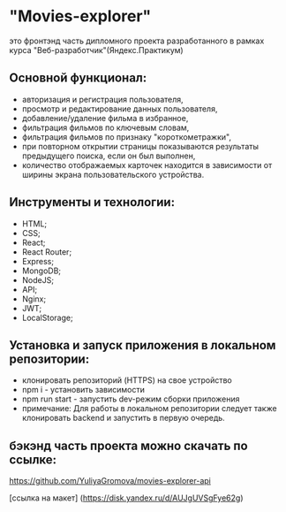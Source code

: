# "Movies-explorer" 

это фронтэнд часть дипломного проекта разработанного в рамках курса "Веб-разработчик"(Яндекс.Практикум)

## Основной функционал:
- авторизация и регистрация пользователя,
- просмотр и редактирование данных пользователя,
- добавление/удаление фильма в избранное,
- фильтрация фильмов по ключевым словам,
- фильтрация фильмов по признаку "короткометражки",
- при повторном открытии страницы показываются результаты предыдущего поиска, если он был выполнен,
- количество отображаемых карточек находится в зависимости от ширины экрана пользовательского устройства.

## Инструменты и технологии: 
- HTML;
- CSS;
- React;
- React Router;
 - Express;
 - MongoDB;
 - NodeJS;
 - API;
 - Nginx;
 - JWT;
 - LocalStorage;
 

## Установка и запуск приложения в локальном репозитории:
 - клонировать репозиторий (HTTPS) на свое устройство
 - npm i - установить зависимости
 - npm run start - запустить dev-режим сборки приложения
- примечание: Для работы в локальном репозитории следует также клонировать backend и запустить в первую очередь.

## бэкэнд часть проекта можно скачать по ссылке:
https://github.com/YuliyaGromova/movies-explorer-api

[ссылка на макет] (https://disk.yandex.ru/d/AUJgUVSgFye62g)
